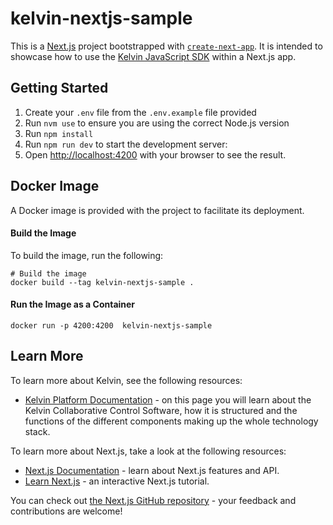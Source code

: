 # kelvin-nextjs-sample

This is a [Next.js](https://nextjs.org/) project bootstrapped with [`create-next-app`](https://github.com/vercel/next.js/tree/canary/packages/create-next-app). It is intended to showcase how to use the [Kelvin JavaScript SDK](https://www.npmjs.com/package/@kelvininc/web-client-sdk) within a Next.js app. 

## Getting Started

1. Create your `.env` file from the `.env.example` file provided
2. Run `nvm use` to ensure you are using the correct Node.js version
3. Run `npm install`
4. Run `npm run dev` to start the development server:
5. Open [http://localhost:4200](http://localhost:4200) with your browser to see the result.

## Docker Image

A Docker image is provided with the project to facilitate its deployment.

#### Build the Image

To build the image, run the following:

```
# Build the image
docker build --tag kelvin-nextjs-sample .
```

#### Run the Image as a Container

```
docker run -p 4200:4200  kelvin-nextjs-sample
```

## Learn More

To learn more about Kelvin, see the following resources:

- [Kelvin Platform Documentation](https://docs.kelvininc.com/) - on this page you will learn about the Kelvin Collaborative Control Software, how it is structured and the functions of the different components making up the whole technology stack.

To learn more about Next.js, take a look at the following resources:

- [Next.js Documentation](https://nextjs.org/docs) - learn about Next.js features and API.
- [Learn Next.js](https://nextjs.org/learn) - an interactive Next.js tutorial.

You can check out [the Next.js GitHub repository](https://github.com/vercel/next.js/) - your feedback and contributions are welcome!
